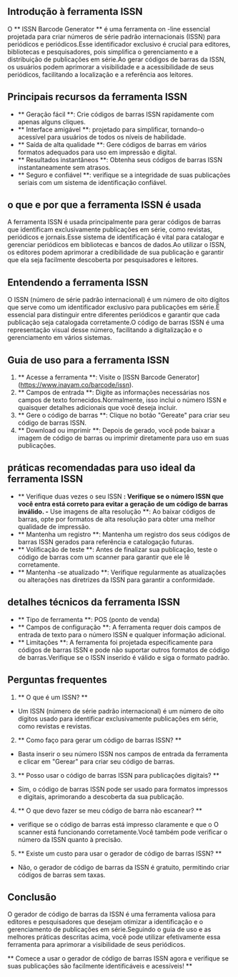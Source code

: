 ## Introdução à ferramenta ISSN

O ** ISSN Barcode Generator ** é uma ferramenta on -line essencial projetada para criar números de série padrão internacionais (ISSN) para periódicos e periódicos.Esse identificador exclusivo é crucial para editores, bibliotecas e pesquisadores, pois simplifica o gerenciamento e a distribuição de publicações em série.Ao gerar códigos de barras da ISSN, os usuários podem aprimorar a visibilidade e a acessibilidade de seus periódicos, facilitando a localização e a referência aos leitores.

## Principais recursos da ferramenta ISSN

- ** Geração fácil **: Crie códigos de barras ISSN rapidamente com apenas alguns cliques.
- ** Interface amigável **: projetado para simplificar, tornando-o acessível para usuários de todos os níveis de habilidade.
- ** Saída de alta qualidade **: Gere códigos de barras em vários formatos adequados para uso em impressão e digital.
- ** Resultados instantâneos **: Obtenha seus códigos de barras ISSN instantaneamente sem atrasos.
- ** Seguro e confiável **: verifique se a integridade de suas publicações seriais com um sistema de identificação confiável.

## o que e por que a ferramenta ISSN é usada

A ferramenta ISSN é usada principalmente para gerar códigos de barras que identificam exclusivamente publicações em série, como revistas, periódicos e jornais.Esse sistema de identificação é vital para catalogar e gerenciar periódicos em bibliotecas e bancos de dados.Ao utilizar o ISSN, os editores podem aprimorar a credibilidade de sua publicação e garantir que ela seja facilmente descoberta por pesquisadores e leitores.

## Entendendo a ferramenta ISSN

O ISSN (número de série padrão internacional) é um número de oito dígitos que serve como um identificador exclusivo para publicações em série.É essencial para distinguir entre diferentes periódicos e garantir que cada publicação seja catalogada corretamente.O código de barras ISSN é uma representação visual desse número, facilitando a digitalização e o gerenciamento em vários sistemas.

## Guia de uso para a ferramenta ISSN

1. ** Acesse a ferramenta **: Visite o [ISSN Barcode Generator] (https://www.inayam.co/barcode/issn).
2. ** Campos de entrada **: Digite as informações necessárias nos campos de texto fornecidos.Normalmente, isso inclui o número ISSN e quaisquer detalhes adicionais que você deseja incluir.
3. ** Gere o código de barras **: Clique no botão "Gereate" para criar seu código de barras ISSN.
4. ** Download ou imprimir **: Depois de gerado, você pode baixar a imagem de código de barras ou imprimir diretamente para uso em suas publicações.

## práticas recomendadas para uso ideal da ferramenta ISSN

- ** Verifique duas vezes o seu ISSN **: Verifique se o número ISSN que você entra está correto para evitar a geração de um código de barras inválido.
-** Use imagens de alta resolução **: Ao baixar códigos de barras, opte por formatos de alta resolução para obter uma melhor qualidade de impressão.
- ** Mantenha um registro **: Mantenha um registro dos seus códigos de barras ISSN gerados para referência e catalogação futuras.
- ** Volificação de teste **: Antes de finalizar sua publicação, teste o código de barras com um scanner para garantir que ele lê corretamente.
- ** Mantenha -se atualizado **: Verifique regularmente as atualizações ou alterações nas diretrizes da ISSN para garantir a conformidade.

## detalhes técnicos da ferramenta ISSN

- ** Tipo de ferramenta **: POS (ponto de venda)
- ** Campos de configuração **: A ferramenta requer dois campos de entrada de texto para o número ISSN e qualquer informação adicional.
- ** Limitações **: A ferramenta foi projetada especificamente para códigos de barras ISSN e pode não suportar outros formatos de código de barras.Verifique se o ISSN inserido é válido e siga o formato padrão.

## Perguntas frequentes

1. ** O que é um ISSN? **
- Um ISSN (número de série padrão internacional) é um número de oito dígitos usado para identificar exclusivamente publicações em série, como revistas e revistas.

2. ** Como faço para gerar um código de barras ISSN? **
- Basta inserir o seu número ISSN nos campos de entrada da ferramenta e clicar em "Gerear" para criar seu código de barras.

3. ** Posso usar o código de barras ISSN para publicações digitais? **
- Sim, o código de barras ISSN pode ser usado para formatos impressos e digitais, aprimorando a descoberta da sua publicação.

4. ** O que devo fazer se meu código de barra não escanear? **
- verifique se o código de barras está impresso claramente e que o O scanner está funcionando corretamente.Você também pode verificar o número da ISSN quanto à precisão.

5. ** Existe um custo para usar o gerador de código de barras ISSN? **
- Não, o gerador de código de barras da ISSN é gratuito, permitindo criar códigos de barras sem taxas.

## Conclusão

O gerador de código de barras da ISSN é uma ferramenta valiosa para editores e pesquisadores que desejam otimizar a identificação e o gerenciamento de publicações em série.Seguindo o guia de uso e as melhores práticas descritas acima, você pode utilizar efetivamente essa ferramenta para aprimorar a visibilidade de seus periódicos.

** Comece a usar o gerador de código de barras ISSN agora e verifique se suas publicações são facilmente identificáveis ​​e acessíveis! **